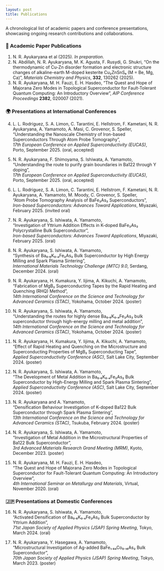 ```yaml
---
layout: post
title: Publications
---
```



A chronological list of academic papers and conference presentations, showcasing ongoing research contributions and collaborations.



### 📝 Academic Paper Publications

1. N. R. Ayukaryana et al (2025). *In preparation*.
2. N. Abdillah, N. R. Ayukaryana, M. K. Agusta, F. Rusydi, G. Shukri, “On the thermodynamic of Cu-Zn disorder formation and electronic structure changes of alkaline-earth M-doped kesterite Cu₂ZnSnS₄ (M = Be, Mg, Ca)”, *Materials Chemistry and Physics*, **332**, 130262 (2025).
3. N. R. Ayukaryana, M. H. Fauzi, E. H. Hasdeo, “The Quest and Hope of Majorana Zero Modes in Topological Superconductor for Fault-Tolerant Quantum Computing: An Introductory Overview”, *AIP Conference Proceedings* **2382**, 020007 (2021).




### 🌍 Presentations at International Conferences

4. L. L. Rodriguez, S. A. Limon, C. Tarantini, E. Hellstrom, F. Kametani, N. R. Ayukaryana, A. Yamamoto, A. Masi, C. Grovenor, S. Speller,  
“Understanding the Nanoscale Chemistry of Iron-based Superconductors Through Atom Probe Tomography”,  
*17th European Conference on Applied Superconductivity (EUCAS)*, Porto, September 2025. (oral, accepted)

5. N. R. Ayukaryana, F. Shimoyama, S. Ishiwata, A. Yamamoto,  
“Understanding the route to purify grain boundaries in Ba122 through Y doping”,  
*17th European Conference on Applied Superconductivity (EUCAS)*, Porto, September 2025. (oral, accepted)

6. L. L. Rodriguez, S. A. Limon, C. Tarantini, E. Hellstrom, F. Kametani, N. R. Ayukaryana, A. Yamamoto, M. Moody, C. Grovenor, S. Speller,  
“Atom Probe Tomography Analysis of BaFe₂As₂ Superconductors”,  
*Iron-based Superconductors: Advances Toward Applications*, Miyazaki, February 2025. (invited oral)

7. N. R. Ayukaryana, S. Ishiwata, A. Yamamoto,  
“Investigation of Yttrium Addition Effects in K-doped BaFe₂As₂ Polycrystalline Bulk Superconductor”,  
*Iron-based Superconductors: Advances Toward Applications*, Miyazaki, February 2025. (oral)

8. N. R. Ayukaryana, S. Ishiwata, A. Yamamoto,  
“Synthesis of Ba₀.₆K₀.₄Fe₂As₂ Bulk Superconductor by High Energy Milling and Spark Plasma Sintering”,  
*International Materials Technology Challenge (iMTC) 9.0*, Serdang, December 2024. (oral)

9. N. R. Ayukaryana, H. Kumakura, Y. Iijima, A. Kikuchi, A. Yamamoto,  
“Fabrication of MgB₂ Superconducting Tapes by the Rapid Heating and Quenching (RHQ) Method”,  
*14th International Conference on the Science and Technology for Advanced Ceramics (STAC)*, Yokohama, October 2024. (poster)

10. N. R. Ayukaryana, S. Ishiwata, A. Yamamoto,  
“Understanding the routes for highly dense Ba₀.₆K₀.₄Fe₂As₂ bulk superconductor through high-energy milling and metal addition”,  
*14th International Conference on the Science and Technology for Advanced Ceramics (STAC)*, Yokohama, October 2024. (poster)

11. N. R. Ayukaryana, H. Kumakura, Y. Iijima, A. Kikuchi, A. Yamamoto,  
“Effect of Rapid Heating and Quenching on the Microstructure and Superconducting Properties of MgB₂ Superconducting Tape”,  
*Applied Superconductivity Conference (ASC)*, Salt Lake City, September 2024. (poster)

12. N. R. Ayukaryana, S. Ishiwata, A. Yamamoto,  
“The Development of Metal Addition in Ba₀.₆K₀.₄Fe₂As₂ Bulk Superconductor by High-Energy Milling and Spark Plasma Sintering”,  
*Applied Superconductivity Conference (ASC)*, Salt Lake City, September 2024. (poster)

13. N. R. Ayukaryana and A. Yamamoto,  
“Densification Behaviour Investigation of K-doped Ba122 Bulk Superconductor through Spark Plasma Sintering”,  
*13th International Conference on the Science and Technology for Advanced Ceramics (STAC)*, Tsukuba, February 2024. (poster)

14. N. R. Ayukaryana, S. Ishiwata, A. Yamamoto,  
“Investigation of Metal Addition in the Microstructural Properties of Ba122 Bulk Superconductor”,  
*3rd Advanced Materials Research Grand Meeting (MRM)*, Kyoto, December 2023. (poster)

15. N. R. Ayukaryana, M. H. Fauzi, E. H. Hasdeo,  
“The Quest and Hope of Majorana Zero Modes in Topological Superconductor for Fault-Tolerant Quantum Computing: An Introductory Overview”,  
*4th International Seminar on Metallurgy and Materials*, Virtual, November 2020. (oral)




### 🇯🇵 Presentations at Domestic Conferences

16. N. R. Ayukaryana, S. Ishiwata, A. Yamamoto,  
“Activated Densification of Ba₀.₆K₀.₄Fe₂As₂ Bulk Superconductor by Yttrium Addition”,  
*71st Japan Society of Applied Physics (JSAP) Spring Meeting*, Tokyo, March 2024. (oral)

17. N. R. Ayukaryana, Y. Hasegawa, A. Yamamoto,  
“Microstructural Investigation of Ag-added BaFe₁.₈₄Co₀.₁₆As₂ Bulk Superconductor”,  
*70th Japan Society of Applied Physics (JSAP) Spring Meeting*, Tokyo, March 2023. (poster)
